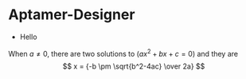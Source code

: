 # Aptamer-Designer
- Hello

When $a \ne 0$, there are two solutions to $(ax^2 + bx + c = 0)$ and they are 
$$ x = {-b \pm \sqrt{b^2-4ac} \over 2a} $$

